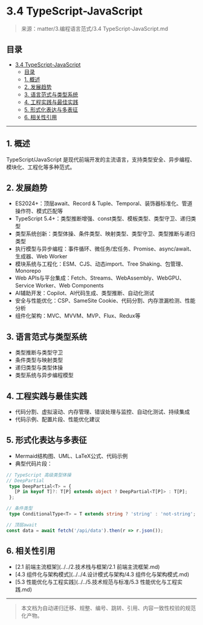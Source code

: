 # 3.4 TypeScript-JavaScript

> 来源：matter/3.编程语言范式/3.4 TypeScript-JavaScript.md

## 目录

- [3.4 TypeScript-JavaScript](#34-typescript-javascript)
  - [目录](#目录)
  - [1. 概述](#1-概述)
  - [2. 发展趋势](#2-发展趋势)
  - [3. 语言范式与类型系统](#3-语言范式与类型系统)
  - [4. 工程实践与最佳实践](#4-工程实践与最佳实践)
  - [5. 形式化表达与多表征](#5-形式化表达与多表征)
  - [6. 相关性引用](#6-相关性引用)

---

## 1. 概述

TypeScript/JavaScript 是现代前端开发的主流语言，支持类型安全、异步编程、模块化、工程化等多种范式。

## 2. 发展趋势

- ES2024+：顶层await、Record & Tuple、Temporal、装饰器标准化、管道操作符、模式匹配等
- TypeScript 5.4+：类型推断增强、const类型、模板类型、类型守卫、递归类型
- 类型系统创新：类型体操、条件类型、映射类型、类型守卫、类型推断与递归类型
- 执行模型与异步编程：事件循环、微任务/宏任务、Promise、async/await、生成器、Web Worker
- 模块系统与工程化：ESM、CJS、动态import、Tree Shaking、包管理、Monorepo
- Web APIs与平台集成：Fetch、Streams、WebAssembly、WebGPU、Service Worker、Web Components
- AI辅助开发：Copilot、AI代码生成、类型推断、自动化测试
- 安全与性能优化：CSP、SameSite Cookie、代码分割、内存泄漏检测、性能分析
- 组件化架构：MVC、MVVM、MVP、Flux、Redux等

## 3. 语言范式与类型系统

- 类型推断与类型守卫
- 条件类型与映射类型
- 递归类型与类型体操
- 类型系统与异步编程模型

## 4. 工程实践与最佳实践

- 代码分割、虚拟滚动、内存管理、错误处理与监控、自动化测试、持续集成
- 代码示例、配置片段、性能优化建议

## 5. 形式化表达与多表征

- Mermaid结构图、UML、LaTeX公式、代码示例
- 典型代码片段：

```ts
// TypeScript 高级类型体操
// DeepPartial
 type DeepPartial<T> = {
   [P in keyof T]?: T[P] extends object ? DeepPartial<T[P]> : T[P];
 };

// 条件类型
 type ConditionalType<T> = T extends string ? 'string' : 'not-string';
```

```js
// 顶层await
const data = await fetch('/api/data').then(r => r.json());
```

## 6. 相关性引用

- [2.1 前端主流框架](../../2.技术栈与框架/2.1 前端主流框架.md)
- [4.3 组件化与架构模式](../../4.设计模式与架构/4.3 组件化与架构模式.md)
- [5.3 性能优化与工程实践](../../5.技术规范与标准/5.3 性能优化与工程实践.md)

---

> 本文档为自动递归迁移、规整、编号、跳转、引用、内容一致性校验的规范化产物。
